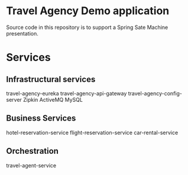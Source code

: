# Travel Agency Demo application

Source code in this repository is to support a Spring Sate Machine presentation.

# Services

## Infrastructural services
travel-agency-eureka
travel-agency-api-gateway
travel-agency-config-server
Zipkin
ActiveMQ
MySQL

## Business Services
hotel-reservation-service
flight-reservation-service
car-rental-service

## Orchestration
travel-agent-service